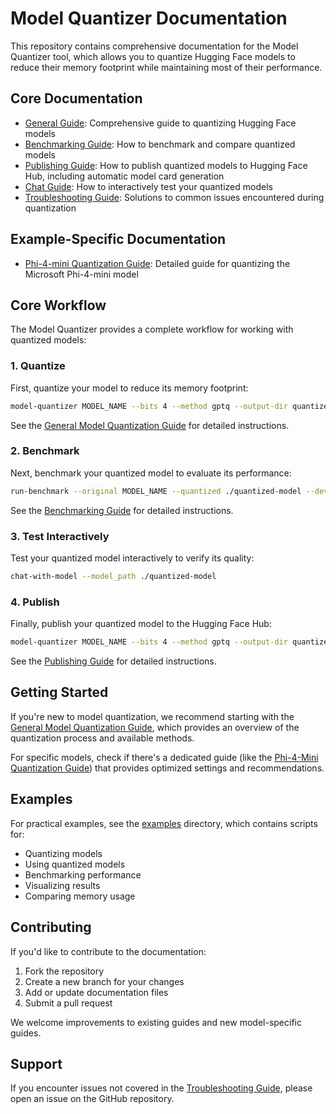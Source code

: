 # Model Quantizer Documentation

This repository contains comprehensive documentation for the Model Quantizer tool, which allows you to quantize Hugging Face models to reduce their memory footprint while maintaining most of their performance.

## Core Documentation

- [General Guide](general_guide.md): Comprehensive guide to quantizing Hugging Face models
- [Benchmarking Guide](benchmarking.md): How to benchmark and compare quantized models
- [Publishing Guide](publishing.md): How to publish quantized models to Hugging Face Hub, including automatic model card generation
- [Chat Guide](chat_guide.md): How to interactively test your quantized models
- [Troubleshooting Guide](troubleshooting.md): Solutions to common issues encountered during quantization

## Example-Specific Documentation

- [Phi-4-mini Quantization Guide](phi4_mini.md): Detailed guide for quantizing the Microsoft Phi-4-mini model

## Core Workflow

The Model Quantizer provides a complete workflow for working with quantized models:

### 1. Quantize

First, quantize your model to reduce its memory footprint:

```bash
model-quantizer MODEL_NAME --bits 4 --method gptq --output-dir quantized-model
```

See the [General Model Quantization Guide](general_guide.md) for detailed instructions.

### 2. Benchmark

Next, benchmark your quantized model to evaluate its performance:

```bash
run-benchmark --original MODEL_NAME --quantized ./quantized-model --device cpu
```

See the [Benchmarking Guide](benchmarking.md) for detailed instructions.

### 3. Test Interactively

Test your quantized model interactively to verify its quality:

```bash
chat-with-model --model_path ./quantized-model
```

### 4. Publish

Finally, publish your quantized model to the Hugging Face Hub:

```bash
model-quantizer MODEL_NAME --bits 4 --method gptq --output-dir quantized-model --publish --repo-id YOUR_USERNAME/MODEL_NAME-gptq-4bit
```

See the [Publishing Guide](publishing_guide.md) for detailed instructions.

## Getting Started

If you're new to model quantization, we recommend starting with the [General Model Quantization Guide](general_guide.md), which provides an overview of the quantization process and available methods.

For specific models, check if there's a dedicated guide (like the [Phi-4-Mini Quantization Guide](phi4_mini.md)) that provides optimized settings and recommendations.

## Examples

For practical examples, see the [examples](../examples) directory, which contains scripts for:

- Quantizing models
- Using quantized models
- Benchmarking performance
- Visualizing results
- Comparing memory usage

## Contributing

If you'd like to contribute to the documentation:

1. Fork the repository
2. Create a new branch for your changes
3. Add or update documentation files
4. Submit a pull request

We welcome improvements to existing guides and new model-specific guides.

## Support

If you encounter issues not covered in the [Troubleshooting Guide](troubleshooting.md), please open an issue on the GitHub repository. 